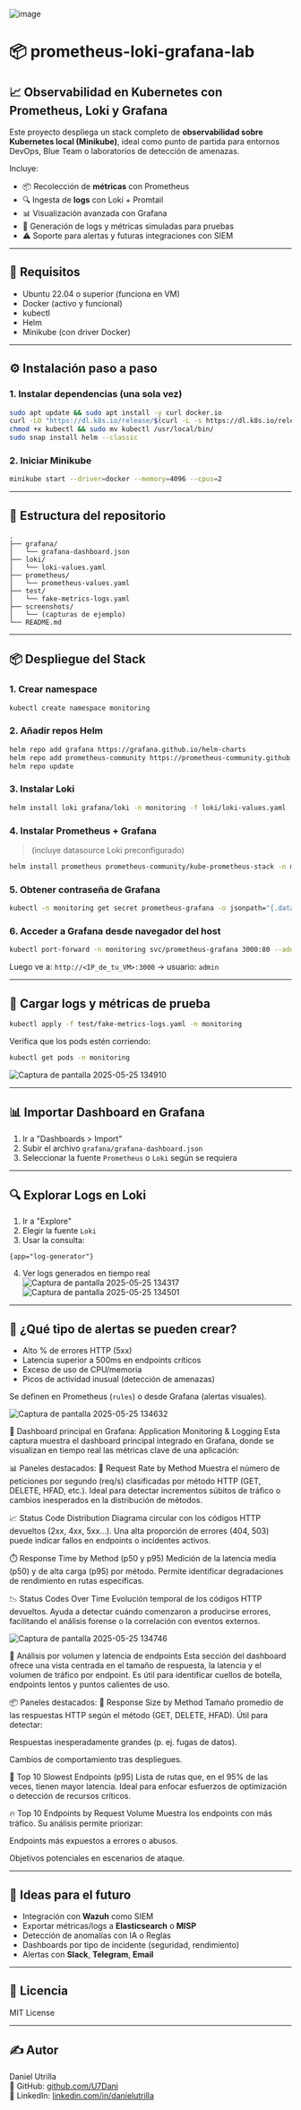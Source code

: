 ![image](https://github.com/user-attachments/assets/b6e76d57-7e68-46fe-8e2b-8be3a263b1bc)

# 📦 prometheus-loki-grafana-lab

## 📈 Observabilidad en Kubernetes con Prometheus, Loki y Grafana

Este proyecto despliega un stack completo de **observabilidad sobre Kubernetes local (Minikube)**, ideal como punto de partida para entornos DevOps, Blue Team o laboratorios de detección de amenazas.

Incluye:
- 📦 Recolección de **métricas** con Prometheus
- 🔍 Ingesta de **logs** con Loki + Promtail
- 📊 Visualización avanzada con Grafana
- 🧪 Generación de logs y métricas simuladas para pruebas
- ⚠️ Soporte para alertas y futuras integraciones con SIEM

---

## 🚀 Requisitos

- Ubuntu 22.04 o superior (funciona en VM)
- Docker (activo y funcional)
- kubectl
- Helm
- Minikube (con driver Docker)

---

## ⚙️ Instalación paso a paso

### 1. Instalar dependencias (una sola vez)

```bash
sudo apt update && sudo apt install -y curl docker.io
curl -LO "https://dl.k8s.io/release/$(curl -L -s https://dl.k8s.io/release/stable.txt)/bin/linux/amd64/kubectl"
chmod +x kubectl && sudo mv kubectl /usr/local/bin/
sudo snap install helm --classic
```

### 2. Iniciar Minikube

```bash
minikube start --driver=docker --memory=4096 --cpus=2
```

---

## 📁 Estructura del repositorio

```
.
├── grafana/
│   └── grafana-dashboard.json
├── loki/
│   └── loki-values.yaml
├── prometheus/
│   └── prometheus-values.yaml
├── test/
│   └── fake-metrics-logs.yaml
├── screenshots/
│   └── (capturas de ejemplo)
└── README.md
```

---

## 📦 Despliegue del Stack

### 1. Crear namespace

```bash
kubectl create namespace monitoring
```

### 2. Añadir repos Helm

```bash
helm repo add grafana https://grafana.github.io/helm-charts
helm repo add prometheus-community https://prometheus-community.github.io/helm-charts
helm repo update
```

### 3. Instalar Loki

```bash
helm install loki grafana/loki -n monitoring -f loki/loki-values.yaml
```

### 4. Instalar Prometheus + Grafana

> (incluye datasource Loki preconfigurado)

```bash
helm install prometheus prometheus-community/kube-prometheus-stack -n monitoring -f prometheus/prometheus-values.yaml
```

### 5. Obtener contraseña de Grafana

```bash
kubectl -n monitoring get secret prometheus-grafana -o jsonpath="{.data.admin-password}" | base64 --decode; echo
```

### 6. Acceder a Grafana desde navegador del host

```bash
kubectl port-forward -n monitoring svc/prometheus-grafana 3000:80 --address=0.0.0.0
```

Luego ve a: `http://<IP_de_tu_VM>:3000`  → usuario: `admin`

---

## 🧪 Cargar logs y métricas de prueba

```bash
kubectl apply -f test/fake-metrics-logs.yaml -n monitoring
```

Verifica que los pods estén corriendo:
```bash
kubectl get pods -n monitoring
```
![Captura de pantalla 2025-05-25 134910](https://github.com/user-attachments/assets/5abaf044-89e2-4aa4-b88c-31ebe1dc9f0b)

---

## 📊 Importar Dashboard en Grafana

1. Ir a "Dashboards > Import"
2. Subir el archivo `grafana/grafana-dashboard.json`
3. Seleccionar la fuente `Prometheus` o `Loki` según se requiera

---

## 🔍 Explorar Logs en Loki

1. Ir a "Explore"
2. Elegir la fuente `Loki`
3. Usar la consulta:
```logql
{app="log-generator"}
```
4. Ver logs generados en tiempo real
![Captura de pantalla 2025-05-25 134317](https://github.com/user-attachments/assets/34fbc36c-2380-4d30-bd09-3d7335d5b610)
![Captura de pantalla 2025-05-25 134501](https://github.com/user-attachments/assets/d35bfea6-aa96-4095-b5e1-10f8d3814f14)


---

## 🚨 ¿Qué tipo de alertas se pueden crear?

- Alto % de errores HTTP (5xx)
- Latencia superior a 500ms en endpoints críticos
- Exceso de uso de CPU/memoria
- Picos de actividad inusual (detección de amenazas)

Se definen en Prometheus (`rules`) o desde Grafana (alertas visuales).

![Captura de pantalla 2025-05-25 134632](https://github.com/user-attachments/assets/89183eb5-e5d3-45b7-810f-1ebfa205e06c)

📸 Dashboard principal en Grafana: Application Monitoring & Logging
Esta captura muestra el dashboard principal integrado en Grafana, donde se visualizan en tiempo real las métricas clave de una aplicación:

📊 Paneles destacados:
🔁 Request Rate by Method
Muestra el número de peticiones por segundo (req/s) clasificadas por método HTTP (GET, DELETE, HFAD, etc.). Ideal para detectar incrementos súbitos de tráfico o cambios inesperados en la distribución de métodos.

📈 Status Code Distribution
Diagrama circular con los códigos HTTP devueltos (2xx, 4xx, 5xx...). Una alta proporción de errores (404, 503) puede indicar fallos en endpoints o incidentes activos.

⏱️ Response Time by Method (p50 y p95)
Medición de la latencia media (p50) y de alta carga (p95) por método. Permite identificar degradaciones de rendimiento en rutas específicas.

📉 Status Codes Over Time
Evolución temporal de los códigos HTTP devueltos. Ayuda a detectar cuándo comenzaron a producirse errores, facilitando el análisis forense o la correlación con eventos externos.

![Captura de pantalla 2025-05-25 134746](https://github.com/user-attachments/assets/75bf2f7b-cb21-4b0e-95ec-90258073703f)

📸 Análisis por volumen y latencia de endpoints
Esta sección del dashboard ofrece una vista centrada en el tamaño de respuesta, la latencia y el volumen de tráfico por endpoint. Es útil para identificar cuellos de botella, endpoints lentos y puntos calientes de uso.

📦 Paneles destacados:
📐 Response Size by Method
Tamaño promedio de las respuestas HTTP según el método (GET, DELETE, HFAD).
Útil para detectar:

Respuestas inesperadamente grandes (p. ej. fugas de datos).

Cambios de comportamiento tras despliegues.

🐢 Top 10 Slowest Endpoints (p95)
Lista de rutas que, en el 95% de las veces, tienen mayor latencia.
Ideal para enfocar esfuerzos de optimización o detección de recursos críticos.

🔥 Top 10 Endpoints by Request Volume
Muestra los endpoints con más tráfico.
Su análisis permite priorizar:

Endpoints más expuestos a errores o abusos.

Objetivos potenciales en escenarios de ataque.






---

## 📌 Ideas para el futuro

- Integración con **Wazuh** como SIEM
- Exportar métricas/logs a **Elasticsearch** o **MISP**
- Detección de anomalías con IA o Reglas
- Dashboards por tipo de incidente (seguridad, rendimiento)
- Alertas con **Slack**, **Telegram**, **Email**


---

## 📜 Licencia

MIT License

---

## ✍️ Autor

Daniel Utrilla  
🔗 GitHub: [github.com/U7Dani](https://github.com/U7Dani)  
🔗 LinkedIn: [linkedin.com/in/danielutrilla](https://linkedin.com/in/danielutrilla)

